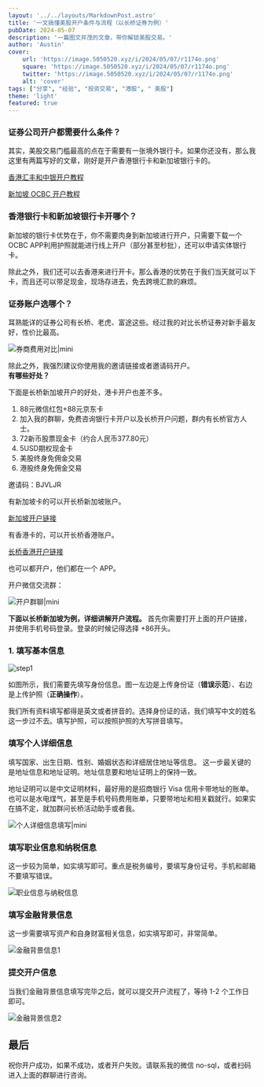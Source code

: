 ```yaml
---
layout: '../../layouts/MarkdownPost.astro'
title: '一文搞懂美股开户条件与流程（以长桥证券为例）'
pubDate: 2024-05-07
description: '一篇图文并茂的文章，带你解锁美股交易。'
author: 'Austin'
cover:
    url: 'https://image.5050520.xyz/i/2024/05/07/r1174o.png'
    square: 'https://image.5050520.xyz/i/2024/05/07/r1174o.png'
    twitter: 'https://image.5050520.xyz/i/2024/05/07/r1174o.png'
    alt: 'cover'
tags: ["分享", "经验", "投资交易", "港股", " 美股"]
theme: 'light'
featured: true
---
```



### 证券公司开户都需要什么条件？

其实，美股交易门槛最高的点在于需要有一张境外银行卡。如果你还没有，那么我这里有两篇写好的文章，刚好是开户香港银行卡和新加坡银行卡的。

[香港汇丰和中银开户教程](https://yufengbiji.com/posts/open-the-HSBC-HongKong-account-in-Jan15-2024)

[新加坡 OCBC 开户教程](https://yufengbiji.com/posts/open-the-OCBC-SG-account-2024)

### 香港银行卡和新加坡银行卡开哪个？

新加坡的银行卡优势在于，你不需要肉身到新加坡进行开户，只需要下载一个 OCBC APP利用护照就能进行线上开户（部分甚至秒批），还可以申请实体银行卡。

除此之外，我们还可以去香港来进行开卡。那么香港的优势在于我们当天就可以下卡，而且还可以带足现金，现场存进去，免去跨境汇款的麻烦。

### 证券账户选哪个？

耳熟能详的证券公司有长桥、老虎、富途这些。经过我的对比长桥证券对新手最友好，性价比最高。

![券商费用对比|mini](https://image.5050520.xyz/i/2024/05/07/pcyh7v.jpg)

除此之外，我强烈建议你使用我的邀请链接或者邀请码开户。  
**有哪些好处？**

下面是长桥新加坡开户的好处，港卡开户也差不多。  

1. 88元微信红包+88元京东卡
2. 加入我的群聊，免费咨询银行卡开户以及长桥开户问题，群内有长桥官方人士。
3. 72新币股票现金卡（约合人民币377.80元）
4. 5USD期权现金卡
5. 美股终身免佣金交易
6. 港股终身免佣金交易

邀请码：BJVLJR  

有新加坡卡的可以开长桥新加坡账户。

[新加坡开户链接](https://activity.lbmkt.ing/pages/longbridge/7415/index.html?app_id=longbridge&org_id=1&account_channel=lb&lang=zh-CN&channel=HB100006&invite-code=BJVLJR)

有香港卡的，可以开长桥香港账户。

[长桥香港开户链接](https://app.longbridgehk.com/ac/oa?account_channel=lb&channel=HB100006&invite-code=BJVLJR)

也可以都开户，他们都在一个 APP。

开户微信交流群：

![开户群聊|mini](https://image.5050520.xyz/i/2024/10/09/jx4ra8.jpg)

**下面以长桥新加坡为例，详细讲解开户流程。**
首先你需要打开上面的开户链接，并使用手机号码登录。登录的时候记得选择 +86开头。

### 1. 填写基本信息

![step1](https://image.5050520.xyz/i/2024/05/07/pp8ab3.png)

如图所示，我们需要先填写身份信息。图一左边是上传身份证（**错误示范**）、右边是上传护照（**正确操作**）。

我们所有资料填写都得是英文或者拼音的。选择身份证的话，我们填写中文的姓名这一步过不去。填写护照，可以按照护照的大写拼音填写。

### 填写个人详细信息

填写国家、出生日期、性别、婚姻状态和详细居住地址等信息。
这一步最关键的是地址信息和地址证明。地址信息要和地址证明上的保持一致。

地址证明可以是中文证明材料，最好用的是招商银行 Visa 信用卡带地址的账单。也可以是水电煤气，甚至是手机号码费用账单，只要带地址和相关戳就行。如果实在搞不定，就加群问长桥活动助手或者我。

![个人详细信息填写|mini](https://image.5050520.xyz/i/2024/05/07/prtn9m.jpg)

### 填写职业信息和纳税信息

这一步较为简单，如实填写即可。重点是税务编号，要填写身份证号。手机和邮箱不要填写错误。

![职业信息与纳税信息](https://image.5050520.xyz/i/2024/05/07/qkfnt4.png)

### 填写金融背景信息

这一步需要填写资产和自身财富相关信息，如实填写即可，非常简单。

![金融背景信息1](https://image.5050520.xyz/i/2024/05/07/qok1k9.png)

### 提交开户信息

当我们金融背景信息填写完毕之后，就可以提交开户流程了，等待 1-2 个工作日即可。

![金融背景信息2](https://image.5050520.xyz/i/2024/05/07/qok07u.png)

## 最后

祝你开户成功，如果不成功，或者开户失败。请联系我的微信 no-sql，或者扫码进入上面的群聊进行咨询。
